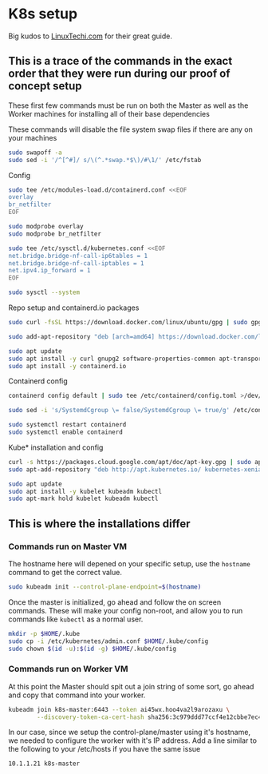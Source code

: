 # K8s setup

Big kudos to [LinuxTechi.com](https://www.linuxtechi.com/install-kubernetes-on-ubuntu-22-04/) for their great guide.

## This is a trace of the commands in the exact order that they were run during our proof of concept setup

These first few commands must be run on both the Master as well as the Worker machines for installing all of their base dependencies

These commands will disable the file system swap files if there are any on your machines

```sh
sudo swapoff -a
sudo sed -i '/^[^#]/ s/\(^.*swap.*$\)/#\1/' /etc/fstab
```

Config

```sh
sudo tee /etc/modules-load.d/containerd.conf <<EOF
overlay
br_netfilter
EOF

sudo modprobe overlay
sudo modprobe br_netfilter

sudo tee /etc/sysctl.d/kubernetes.conf <<EOF
net.bridge.bridge-nf-call-ip6tables = 1
net.bridge.bridge-nf-call-iptables = 1
net.ipv4.ip_forward = 1
EOF

sudo sysctl --system
```

Repo setup and containerd.io packages

```sh
sudo curl -fsSL https://download.docker.com/linux/ubuntu/gpg | sudo gpg --dearmour -o /etc/apt/trusted.gpg.d/docker.gpg

sudo add-apt-repository "deb [arch=amd64] https://download.docker.com/linux/ubuntu $(lsb_release -cs) stable"

sudo apt update
sudo apt install -y curl gnupg2 software-properties-common apt-transport-https ca-certificates
sudo apt install -y containerd.io
```

Containerd config

```sh
containerd config default | sudo tee /etc/containerd/config.toml >/dev/null 2>&1

sudo sed -i 's/SystemdCgroup \= false/SystemdCgroup \= true/g' /etc/containerd/config.toml

sudo systemctl restart containerd
sudo systemctl enable containerd
```

Kube* installation and config

```sh
curl -s https://packages.cloud.google.com/apt/doc/apt-key.gpg | sudo apt-key add -
sudo apt-add-repository "deb http://apt.kubernetes.io/ kubernetes-xenial main"

sudo apt update
sudo apt install -y kubelet kubeadm kubectl
sudo apt-mark hold kubelet kubeadm kubectl
```

## This is where the installations differ

### Commands run on Master VM

The hostname here will depened on your specific setup, use the `hostname` command to get the correct value.

```sh
sudo kubeadm init --control-plane-endpoint=$(hostname)
```

Once the master is initialized, go ahead and follow the on screen commands. These will make your config non-root, and allow you to run commands like `kubectl` as a normal user.

```sh
mkdir -p $HOME/.kube
sudo cp -i /etc/kubernetes/admin.conf $HOME/.kube/config
sudo chown $(id -u):$(id -g) $HOME/.kube/config
```

### Commands run on Worker VM

At this point the Master should spit out a join string of some sort, go ahead and copy that command into your worker.

```sh
kubeadm join k8s-master:6443 --token ai45wx.hoo4va2l9arozaxu \
        --discovery-token-ca-cert-hash sha256:3c979ddd77ccf4e12cbbe7ec46585786a47477dc5ea614e8f3a47cce51d7f569
```

In our case, since we setup the control-plane/master using it's hostname, we needed to configure the worker with it's IP address.
Add a line similar to the following to your /etc/hosts if you have the same issue

```sh
10.1.1.21 k8s-master
```
